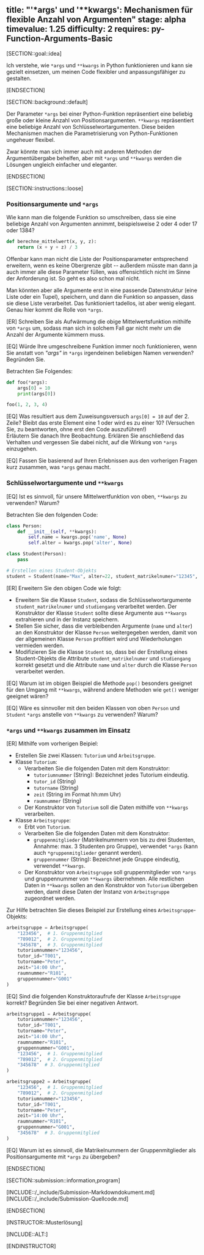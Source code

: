 title: "'*args' und '**kwargs': Mechanismen für flexible Anzahl von Argumenten"
stage: alpha
timevalue: 1.25
difficulty: 2
requires: py-Function-Arguments-Basic
---

[SECTION::goal::idea]

Ich verstehe, wie `*args` und `**kwargs` in Python funktionieren und kann sie gezielt einsetzen, 
um meinen Code flexibler und anpassungsfähiger zu gestalten.

[ENDSECTION]

[SECTION::background::default]

Der Parameter `*args` bei einer Python-Funktion repräsentiert eine 
beliebig große oder kleine Anzahl von Positionsargumenten.
`**kwargs` repräsentiert eine beliebige Anzahl von Schlüsselwortargumenten.
Diese beiden Mechanismen machen die Parametrisierung von Python-Funktionen ungeheuer flexibel.

Zwar könnte man sich immer auch mit anderen Methoden der Argumentübergabe behelfen,
aber mit `*args` und `**kwargs` werden die Lösungen ungleich einfacher und eleganter.

[ENDSECTION]

[SECTION::instructions::loose]

### Positionsargumente und `*args`

Wie kann man die folgende Funktion so umschreiben, 
dass sie eine beliebige Anzahl von Argumenten annimmt, beispielsweise 2 oder 4 oder 17 oder 1384?

```python
def berechne_mittelwert(x, y, z):
    return (x + y + z) / 3
```

Offenbar kann man nicht die Liste der Positionsparameter entsprechend erweitern,
wenn es keine Obergrenze gibt -- außerdem müsste man dann ja auch immer alle diese Parameter füllen,
was offensichtlich nicht im Sinne der Anforderung ist.
So geht es also schon mal nicht.

Man könnten aber alle Argumente erst in eine passende Datenstruktur (eine Liste oder ein Tupel), speichern,
und dann die Funktion so anpassen, dass sie diese Liste verarbeitet.
Das funktioniert tadellos, ist aber wenig elegant.
Genau hier kommt die Rolle von `*args`. 

[ER] Schreiben Sie als Aufwärmung die obige Mittelwertsfunktion mithilfe von `*args` um, 
sodass man sich in solchem Fall gar nicht mehr um die Anzahl der Argumente kümmern muss. 

[EQ] Würde Ihre umgeschreibene Funktion immer noch funktionieren, wenn Sie anstatt von *"args"* 
in `*args` irgendeinen beliebigen Namen verwenden? Begründen Sie.

Betrachten Sie Folgendes:

```python
def foo(*args):
    args[0] = 10
    print(args[0])

foo(1, 2, 3, 4)
```
[EQ] Was resultiert aus dem Zuweisungsversuch `args[0] = 10` auf der 2. Zeile? 
Bleibt das erste Element eine 1 oder wird es zu einer 10?
(Versuchen Sie, zu beantworten, ohne erst den Code auszuführen!)  
Erläutern Sie danach Ihre Beobachtung. 
Erklären Sie anschließend das Verhalten 
und vergessen Sie dabei nicht, auf die Wirkung von `*args` einzugehen.

[EQ] Fassen Sie basierend auf Ihren Erlebnissen aus den vorherigen Fragen kurz zusammen, 
was `*args` genau macht.

### Schlüsselwortargumente und `**kwargs`

[EQ] Ist es sinnvoll, für unsere Mittelwertfunktion von oben, `**kwargs` zu verwenden? Warum?

Betrachten Sie den folgenden Code:

```python
class Person:
    def __init__(self, **kwargs):
        self.name = kwargs.pop('name', None)
        self.alter = kwargs.pop('alter', None)

class Student(Person):
    pass

# Erstellen eines Student-Objekts
student = Student(name="Max", alter=22, student_matrikelnumer="12345", studiengang="Informatik")
```

[ER] Erweitern Sie den obigen Code wie folgt:

- Erweitern Sie die Klasse `Student`, 
sodass die Schlüsselwortargumente `student_matrikelnumer` und `studiengang` verarbeitet werden. 
Der Konstruktor der Klasse `Student` sollte diese Argumente aus `**kwargs` extrahieren 
und in der Instanz speichern. 
- Stellen Sie sicher, dass die verbleibenden Argumente (`name` und `alter`) 
an den Konstruktor der Klasse `Person` weitergegeben werden, 
damit von der allgemeinen Klasse `Person` profitiert wird und Wiederholungen vermieden werden.
- Modifizieren Sie die Klasse `Student` so, 
dass bei der Erstellung eines Student-Objekts die Attribute `student_matrikelnumer` und 
`studiengang` korrekt gesetzt und die Attribute `name` und 
`alter` durch die Klasse `Person` verarbeitet werden.

[EQ] Warum ist im obigen Beispiel die Methode `pop()` besonders geeignet für den Umgang mit `**kwargs`, 
während andere Methoden wie `get()` weniger geeignet wären?

[EQ] Wäre es sinnvoller mit den beiden Klassen von oben `Person` und `Student` `*args` 
anstelle von `**kwargs` zu verwenden? Warum?

### `*args` und `**kwargs` zusammen im Einsatz

[ER] Mithilfe vom vorherigen Beipiel:

- Erstellen Sie zwei Klassen: `Tutorium` und `Arbeitsgruppe`.
- Klasse `Tutorium`:
    - Verarbeiten Sie die folgenden Daten mit dem Konstruktor:
        - `tutoriumnummer` (String): Bezeichnet jedes Tutorium eindeutig.
        - `tutor_id` (String)
        - `tutorname` (String)
        - `zeit` (String im Format hh:mm Uhr)
        - `raumnummer` (String)
    - Der Konstruktor von `Tutorium` soll die Daten mithilfe von `**kwargs` verarbeiten.
- Klasse `Arbeitsgruppe`:
    - Erbt von `Tutorium`.
    - Verarbeiten Sie die folgenden Daten mit dem Konstruktor:
        - `gruppenmitglieder` 
        (Matrikelnummern von bis zu drei Studenten, Annahme: max. 3 Studenten pro Gruppe), 
        verwendet `*args` (kann auch `*gruppenmitglieder` genannt werden).
        - `gruppennummer` (String): Bezeichnet jede Gruppe eindeutig, verwendet `**kwargs`.
    - Der Konstruktor von `Arbeitsgruppe` soll gruppenmitglieder von `*args` und gruppennummer von 
    `**kwargs` übernehmen. 
    Alle restlichen Daten in `**kwargs` sollen an den Konstruktor von `Tutorium` übergeben werden, 
    damit diese Daten der Instanz von `Arbeitsgruppe` zugeordnet werden.

Zur Hilfe betrachten Sie dieses Beispiel zur Erstellung eines `Arbeitsgruppe`-Objekts:

```python
arbeitsgruppe = Arbeitsgruppe(
    "123456",  # 1. Gruppenmitglied 
    "789012",  # 2. Gruppenmitglied
    "345678",  # 3. Gruppenmitglied
    tutoriumnummer="123456",
    tutor_id="T001",
    tutorname="Peter",
    zeit="14:00 Uhr",
    raumnummer="R101",
    gruppennummer="G001"
)
```

[EQ] Sind die folgenden Konstruktoraufrufe der Klasse `Arbeitsgruppe` korrekt? 
Begründen Sie bei einer negativen Antwort.

```python
arbeitsgruppe1 = Arbeitsgruppe(
    tutoriumnummer="123456",
    tutor_id="T001",
    tutorname="Peter",
    zeit="14:00 Uhr",
    raumnummer="R101",
    gruppennummer="G001",
    "123456",  # 1. Gruppenmitglied 
    "789012",  # 2. Gruppenmitglied
    "345678"  # 3. Gruppenmitglied
)

arbeitsgruppe2 = Arbeitsgruppe(
    "123456",  # 1. Gruppenmitglied 
    "789012",  # 2. Gruppenmitglied
    tutoriumnummer="123456",
    tutor_id="T001",
    tutorname="Peter",
    zeit="14:00 Uhr",
    raumnummer="R101",
    gruppennummer="G001",
    "345678"  # 3. Gruppenmitglied
)
```

[EQ] Warum ist es sinnvoll, 
die Matrikelnummern der Gruppenmitglieder als Positionsargumente mit `*args` zu übergeben?

[ENDSECTION]

[SECTION::submission::information,program]

[INCLUDE::/_include/Submission-Markdowndokument.md]
[INCLUDE::/_include/Submission-Quellcode.md]

[ENDSECTION]

[INSTRUCTOR::Musterlösung]

[INCLUDE::ALT:]

[ENDINSTRUCTOR]

